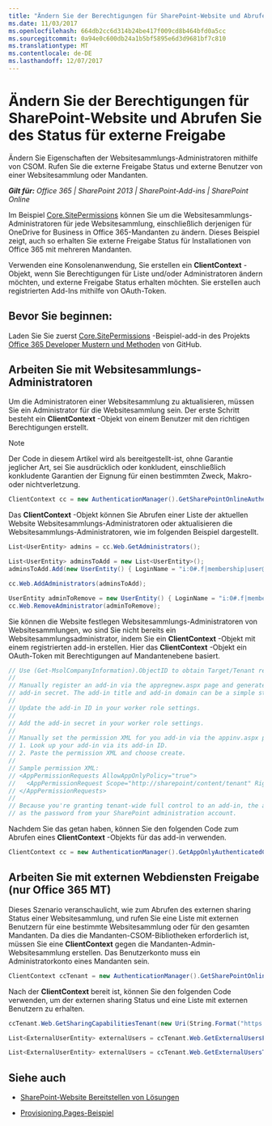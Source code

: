 ```yaml
---
title: "Ändern Sie der Berechtigungen für SharePoint-Website und Abrufen Sie des Status für externe Freigabe"
ms.date: 11/03/2017
ms.openlocfilehash: 664db2cc6d314b24be417f009cd8b464bfd0a5cc
ms.sourcegitcommit: 0a94e0c600db24a1b5bf5895e6d3d9681bf7c810
ms.translationtype: MT
ms.contentlocale: de-DE
ms.lasthandoff: 12/07/2017
---
```

# <a name="modify-sharepoint-site-permissions-and-get-external-sharing-status"></a>Ändern Sie der Berechtigungen für SharePoint-Website und Abrufen Sie des Status für externe Freigabe

Ändern Sie Eigenschaften der Websitesammlungs-Administratoren mithilfe von CSOM. Rufen Sie die externe Freigabe Status und externe Benutzer von einer Websitesammlung oder Mandanten.

_**Gilt für:** Office 365 | SharePoint 2013 | SharePoint-Add-ins | SharePoint Online_

Im Beispiel [Core.SitePermissions](https://github.com/SharePoint/PnP/tree/dev/Scenarios/Core.SitePermissions) können Sie um die Websitesammlungs-Administratoren für jede Websitesammlung, einschließlich derjenigen für OneDrive for Business in Office 365-Mandanten zu ändern. Dieses Beispiel zeigt, auch so erhalten Sie externe Freigabe Status für Installationen von Office 365 mit mehreren Mandanten.

Verwenden eine Konsolenanwendung, Sie erstellen ein **ClientContext** -Objekt, wenn Sie Berechtigungen für Liste und/oder Administratoren ändern möchten, und externe Freigabe Status erhalten möchten. Sie erstellen auch registrierten Add-Ins mithilfe von OAuth-Token.

## <a name="before-you-begin"></a>Bevor Sie beginnen:

Laden Sie Sie zuerst [Core.SitePermissions](https://github.com/SharePoint/PnP/tree/dev/Scenarios/Core.SitePermissions) -Beispiel-add-in des Projekts [Office 365 Developer Mustern und Methoden](https://github.com/SharePoint/PnP/tree/dev) von GitHub.

## <a name="work-with-site-collection-administrators"></a>Arbeiten Sie mit Websitesammlungs-Administratoren

Um die Administratoren einer Websitesammlung zu aktualisieren, müssen Sie ein Administrator für die Websitesammlung sein. Der erste Schritt besteht ein **ClientContext** -Objekt von einem Benutzer mit den richtigen Berechtigungen erstellt.

> [!NOTE] 
> Der Code in diesem Artikel wird als bereitgestellt-ist, ohne Garantie jeglicher Art, sei Sie ausdrücklich oder konkludent, einschließlich konkludente Garantien der Eignung für einen bestimmten Zweck, Makro- oder nichtverletzung.

```C#
ClientContext cc = new AuthenticationManager().GetSharePointOnlineAuthenticatedContextTenant(String.Format("https://{0}.sharepoint.com/sites/{1}", tenantName, siteName), String.Format("{0}@{1}.onmicrosoft.com", userName, tenantName), password); 
```

Das **ClientContext** -Objekt können Sie Abrufen einer Liste der aktuellen Website Websitesammlungs-Administratoren oder aktualisieren die Websitesammlungs-Administratoren, wie im folgenden Beispiel dargestellt.

```C#
List<UserEntity> admins = cc.Web.GetAdministrators();

List<UserEntity> adminsToAdd = new List<UserEntity>();
adminsToAdd.Add(new UserEntity() { LoginName = "i:0#.f|membership|user@domain" });

cc.Web.AddAdministrators(adminsToAdd);

UserEntity adminToRemove = new UserEntity() { LoginName = "i:0#.f|membership|user@domain" };
cc.Web.RemoveAdministrator(adminToRemove);
```

Sie können die Website festlegen Websitesammlungs-Administratoren von Websitesammlungen, wo sind Sie nicht bereits ein Websitesammlungsadministrator, indem Sie ein **ClientContext** -Objekt mit einem registrierten add-in erstellen. Hier das **ClientContext** -Objekt ein OAuth-Token mit Berechtigungen auf Mandantenebene basiert.

```C#
// Use (Get-MsolCompanyInformation).ObjectID to obtain Target/Tenant realm: <guid>
//
// Manually register an add-in via the appregnew.aspx page and generate an add-in ID and 
// add-in secret. The add-in title and add-in domain can be a simple string like "MyAddin".
//
// Update the add-in ID in your worker role settings.
//
// Add the add-in secret in your worker role settings. 
//
// Manually set the permission XML for you add-in via the appinv.aspx page:
// 1. Look up your add-in via its add-in ID.
// 2. Paste the permission XML and choose create.
//
// Sample permission XML:
// <AppPermissionRequests AllowAppOnlyPolicy="true">
//   <AppPermissionRequest Scope="http://sharepoint/content/tenant" Right="FullControl" />
// </AppPermissionRequests>
//
// Because you're granting tenant-wide full control to an add-in, the add-in secret is as important
// as the password from your SharePoint administration account.
```
Nachdem Sie das getan haben, können Sie den folgenden Code zum Abrufen eines **ClientContext** -Objekts für das add-in verwenden.

```C#
ClientContext cc = new AuthenticationManager().GetAppOnlyAuthenticatedContext("https://tenantname-my.sharepoint.com/personal/user2", "<your tenant realm>", "<appID>", "<appsecret>");
```

## <a name="work-with-external-sharing-office-365-mt-only"></a>Arbeiten Sie mit externen Webdiensten Freigabe (nur Office 365 MT)

Dieses Szenario veranschaulicht, wie zum Abrufen des externen sharing Status einer Websitesammlung, und rufen Sie eine Liste mit externen Benutzern für eine bestimmte Websitesammlung oder für den gesamten Mandanten. Da dies die Mandanten-CSOM-Bibliotheken erforderlich ist, müssen Sie eine **ClientContext** gegen die Mandanten-Admin-Websitesammlung erstellen. Das Benutzerkonto muss ein Administratorkonto eines Mandanten sein.

```C#
ClientContext ccTenant = new AuthenticationManager().GetSharePointOnlineAuthenticatedContextTenant(String.Format("https://{0}-admin.sharepoint.com/", tenantName), String.Format("{0}@{1}.onmicrosoft.com", userName, tenantName), password);
```

Nach der **ClientContext** bereit ist, können Sie den folgenden Code verwenden, um der externen sharing Status und eine Liste mit externen Benutzern zu erhalten.

```C#
ccTenant.Web.GetSharingCapabilitiesTenant(new Uri(String.Format("https://{0}.sharepoint.com/sites/{1}", tenantName, siteName)))

List<ExternalUserEntity> externalUsers = ccTenant.Web.GetExternalUsersForSiteTenant(new Uri(String.Format("https://{0}.sharepoint.com/sites/{1}", tenantName, siteName)));

List<ExternalUserEntity> externalUsers = ccTenant.Web.GetExternalUsersTenant();

```

## <a name="see-also"></a>Siehe auch
<a name="bk_addresources"> </a>

- [SharePoint-Website Bereitstellen von Lösungen](sharepoint-site-provisioning-solutions.md)
    
- [Provisioning.Pages-Beispiel](https://github.com/SharePoint/PnP/tree/dev/Scenarios/Provisioning.Pages)
